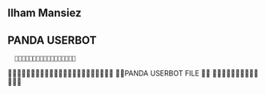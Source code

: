 ## Ilham Mansiez
## PANDA USERBOT
      🐼🐼🐼🐼🐼🐼🐼🐼🐼🐼🐼🐼🐼🐼🐼🐼🐼
🐼🐼🐼🐼🐼🐼🐼🐼🐼🐼🐼🐼🐼🐼🐼🐼🐼🐼🐼🐼🐼🐼🐼
🐼🐼PANDA USERBOT FILE 🐼🐼
🐼🐼🐼🐼🐼🐼🐼🐼🐼🐼🐼🐼🐼

